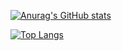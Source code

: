 [![Anurag's GitHub stats](https://github-readme-stats.vercel.app/api?username=Korchy)](https://github.com/anuraghazra/github-readme-stats)

[![Top Langs](https://github-readme-stats.vercel.app/api/top-langs/?username=Korchy&layout=compact)](https://github.com/anuraghazra/github-readme-stats)


<!--
**Korchy/Korchy** is a ✨ _special_ ✨ repository because its `README.md` (this file) appears on your GitHub profile.

Here are some ideas to get you started:

- 🔭 I’m currently working on ...
- 🌱 I’m currently learning ...
- 👯 I’m looking to collaborate on ...
- 🤔 I’m looking for help with ...
- 💬 Ask me about ...
- 📫 How to reach me: ...
- 😄 Pronouns: ...
- ⚡ Fun fact: ...
-->
